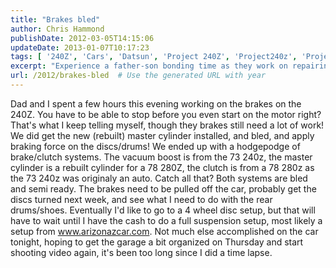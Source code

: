 ```yaml
---
title: "Brakes bled"
author: Chris Hammond
publishDate: 2012-03-05T14:15:06
updateDate: 2013-01-07T10:17:23
tags: [ '240Z', 'Cars', 'Datsun', 'Project 240Z', 'Project240z', 'Project240Zcom', 'Video', 'Videos' ]
excerpt: "Experience a father-son bonding time as they work on repairing the brakes of a 240Z. From testing the master cylinder to planning for future upgrades."
url: /2012/brakes-bled  # Use the generated URL with year
---
```

Dad and I spent a few hours this evening working on the brakes on the 240Z. You have to be able to stop before you even start on the motor right? That's what I keep telling myself, though they brakes still need a lot of work! We did get the new (rebuilt) master cylinder installed, and bled, and apply braking force on the discs/drums! We ended up with a hodgepodge of brake/clutch systems. The vacuum boost is from the 73 240z, the master cylinder is a rebuilt cylinder for a 78 280Z, the clutch is from a 78 280z as the 73 240z was originaly an auto. Catch all that? Both systems are bled and semi ready. The brakes need to be pulled off the car, probably get the discs turned next week, and see what I need to do with the rear drums/shoes. Eventually I'd like to go to a 4 wheel disc setup, but that will have to wait until I have the cash to do a full suspension setup, most likely a setup from www.arizonazcar.com. Not much else accomplished on the car tonight, hoping to get the garage a bit organized on Thursday and start shooting video again, it's been too long since I did a time lapse.


